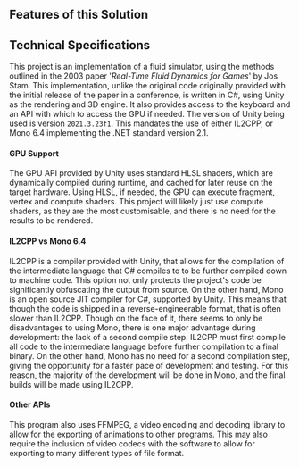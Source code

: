 ## Features of this Solution



## Technical Specifications
This project is an implementation of a fluid simulator, using the methods outlined in the 2003 paper '*Real-Time Fluid Dynamics for Games*' by Jos Stam. This implementation, unlike the original code originally provided with the initial release of the paper in a conference, is written in C#, using Unity as the rendering and 3D engine. It also provides access to the keyboard and an API with which to access the GPU if needed. The version of Unity being used is version `2021.3.23f1`. This mandates the use of either IL2CPP, or Mono 6.4 implementing the .NET standard version 2.1.
#### GPU Support
The GPU API provided by Unity uses standard HLSL shaders, which are dynamically compiled during runtime, and cached for later reuse on the target hardware. Using HLSL, if needed, the GPU can execute fragment, vertex and compute shaders. This project will likely just use compute shaders, as they are the most customisable, and there is no need for the results to be rendered.
#### IL2CPP vs Mono 6.4
IL2CPP is a compiler provided with Unity, that allows for the compilation of the intermediate language that C# compiles to to be further compiled down to machine code. This option not only protects the project's code be significantly obfuscating the output from source. On the other hand, Mono is an open source JIT compiler for C#, supported by Unity. This means that though the code is shipped in a reverse-engineerable format, that is often slower than IL2CPP. Though on the face of it, there seems to only be disadvantages to using Mono, there is one major advantage during development: the lack of a second compile step. IL2CPP must first compile all code to the intermediate language before further compilation to a final binary. On the other hand, Mono has no need for a second compilation step, giving the opportunity for a faster pace of development and testing. For this reason, the majority of the development will be done in Mono, and the final builds will be made using IL2CPP.
#### Other APIs
This program also uses FFMPEG, a video encoding and decoding library to allow for the exporting of animations to other programs. This may also require the inclusion of video codecs with the software to allow for exporting to many different types of file format.